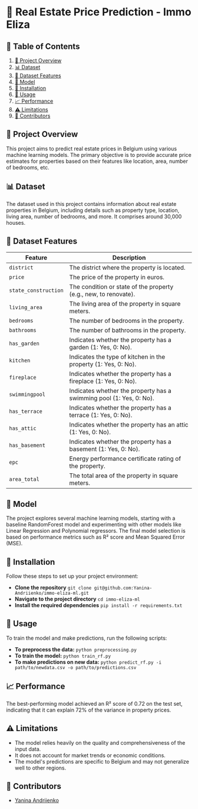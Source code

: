 # 🏡 Real Estate Price Prediction - Immo Eliza

## 📑 Table of Contents

1. [🔎 Project Overview](#project-overview)
2. [📊 Dataset](#dataset)
3. [🔢 Dataset Features](#dataset-features)
4. [🤖 Model](#model)
5. [🔧 Installation](#installation)
6. [🚀 Usage](#usage)
7. [📈 Performance](#performance)
8. [⚠️ Limitations](#limitations)
9. [👥 Contributors](#contributors)

## 🔎 Project Overview

This project aims to predict real estate prices in Belgium using various machine learning models. The primary objective is to provide accurate price estimates for properties based on their features like location, area, number of bedrooms, etc.

## 📊 Dataset

The dataset used in this project contains information about real estate properties in Belgium, including details such as property type, location, living area, number of bedrooms, and more. It comprises around 30,000 houses.

## 🔢 Dataset Features

| Feature              | Description                                                         |
| -------------------- | ------------------------------------------------------------------- |
| `district`           | The district where the property is located.                         |
| `price`              | The price of the property in euros.                                 |
| `state_construction` | The condition or state of the property (e.g., new, to renovate).    |
| `living_area`        | The living area of the property in square meters.                   |
| `bedrooms`           | The number of bedrooms in the property.                             |
| `bathrooms`          | The number of bathrooms in the property.                            |
| `has_garden`         | Indicates whether the property has a garden (1: Yes, 0: No).        |
| `kitchen`            | Indicates the type of kitchen in the property (1: Yes, 0: No).      |
| `fireplace`          | Indicates whether the property has a fireplace (1: Yes, 0: No).     |
| `swimmingpool`       | Indicates whether the property has a swimming pool (1: Yes, 0: No). |
| `has_terrace`        | Indicates whether the property has a terrace (1: Yes, 0: No).       |
| `has_attic`          | Indicates whether the property has an attic (1: Yes, 0: No).        |
| `has_basement`       | Indicates whether the property has a basement (1: Yes, 0: No).      |
| `epc`                | Energy performance certificate rating of the property.              |
| `area_total`         | The total area of the property in square meters.                    |

## 🤖 Model

The project explores several machine learning models, starting with a baseline RandomForest model and experimenting with other models like Linear Regression and Polynomial regressors. The final model selection is based on performance metrics such as R² score and Mean Squared Error (MSE).

## 🔧 Installation

Follow these steps to set up your project environment:

- **Clone the repository**
  `git clone git@github.com:Yanina-Andriienko/immo-eliza-ml.git`
- **Navigate to the project directory**
  `cd immo-eliza-ml`
- **Install the required dependencies**
  `pip install -r requirements.txt`

## 🚀 Usage

To train the model and make predictions, run the following scripts:

- **To preprocess the data:**
  `python preprocessing.py`
- **To train the model:**
  `python train_rf.py`
- **To make predictions on new data:**
  `python predict_rf.py -i path/to/newdata.csv -o path/to/predictions.csv`

## 📈 Performance

The best-performing model achieved an R² score of 0.72 on the test set, indicating that it can explain 72% of the variance in property prices.

## ⚠️ Limitations

- The model relies heavily on the quality and comprehensiveness of the input data.
- It does not account for market trends or economic conditions.
- The model's predictions are specific to Belgium and may not generalize well to other regions.

## 👥 Contributors

- [Yanina Andriienko](https://www.linkedin.com/in/yanina-andriienko-7a2984287/)
